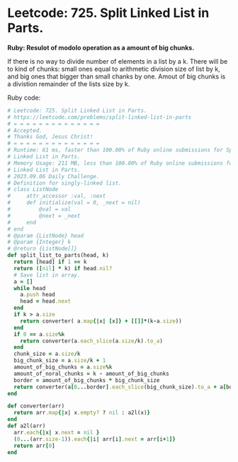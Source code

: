 # Leetcode: 725. Split Linked List in Parts.

**Ruby: Resulot of modolo operation as a amount of big chunks.**

If there is no way to divide number of elements in a list by a k. There will be
to kind of chunks: small ones equal to arithmetic division size of list by k, and
big ones that bigger than small chanks by one. Amout of big chunks is a
divistion remainder of the lists size by k.

Ruby code:
```Ruby
# Leetcode: 725. Split Linked List in Parts.
# https://leetcode.com/problems/split-linked-list-in-parts
# = = = = = = = = = = = = = =
# Accepted.
# Thanks God, Jesus Christ!
# = = = = = = = = = = = = = =
# Runtime: 61 ms, faster than 100.00% of Ruby online submissions for Split
# Linked List in Parts.
# Memory Usage: 211 MB, less than 100.00% of Ruby online submissions for Split
# Linked List in Parts.
# 2023.09.06 Daily Challenge.
# Definition for singly-linked list.
# class ListNode
#     attr_accessor :val, :next
#     def initialize(val = 0, _next = nil)
#         @val = val
#         @next = _next
#     end
# end
# @param {ListNode} head
# @param {Integer} k
# @return {ListNode[]}
def split_list_to_parts(head, k)
  return [head] if 1 == k
  return ([nil] * k) if head.nil?
  # Save list in array.
  a = []
  while head
    a.push head
    head = head.next
  end
  if k > a.size
    return converter( a.map{|x| [x]} + [[]]*(k-a.size))
  end
  if 0 == a.size%k
    return converter(a.each_slice(a.size/k).to_a)
  end
  chunk_size = a.size/k
  big_chunk_size = a.size/k + 1
  amount_of_big_chunks = a.size%k
  amount_of_noral_chunks = k - amount_of_big_chunks
  border = amount_of_big_chunks * big_chunk_size
  return converter(a[0...border].each_slice(big_chunk_size).to_a + a[border..-1].each_slice(chunk_size).to_a)
end

def converter(arr)
  return arr.map{|x| x.empty? ? nil : a2l(x)}
end
def a2l(arr)
  arr.each{|x| x.next = nil }
  (0...(arr.size-1)).each{|i| arr[i].next = arr[i+1]}
  return arr[0]
end
```
